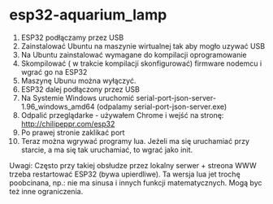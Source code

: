 # esp32-aquarium_lamp
1. ESP32 podłączamy przez USB
2. Zainstalować Ubuntu na maszynie wirtualnej tak aby mogło uzywać USB
3. Na Ubuntu zainstalować wymagane do kompilacji oprogramowanie
4. Skompilować ( w trakcie kompilacji skonfigurować) firmware nodemcu i wgrać go na ESP32
5. Maszynę Ubunu można wyłączyć.
6. ESP32 dalej podłączony przez USB
7. Na Systemie Windows uruchomić serial-port-json-server-1.96_windows_amd64 (odpalamy  serial-port-json-server.exe)
8. Odpalić przeglądarke - używałem Chrome i wejść na stronę: http://chilipeppr.com/esp32
9. Po prawej stronie zaklikać port
10. Teraz można wgrywać programy lua. Jeżeli ma się uruchamiać przy starcie, a ma się tak uruchamiać, to wgrać jako init.


Uwagi:
Często przy takiej obsłudze przez lokalny serwer + streona WWW trzeba restartować ESP32 (bywa upierdliwe).
Ta wersja lua jet trochę poobcinana, np.: nie ma sinusa i innych funkcji matematycznych. Mogą byc też inne ograniczenia.



